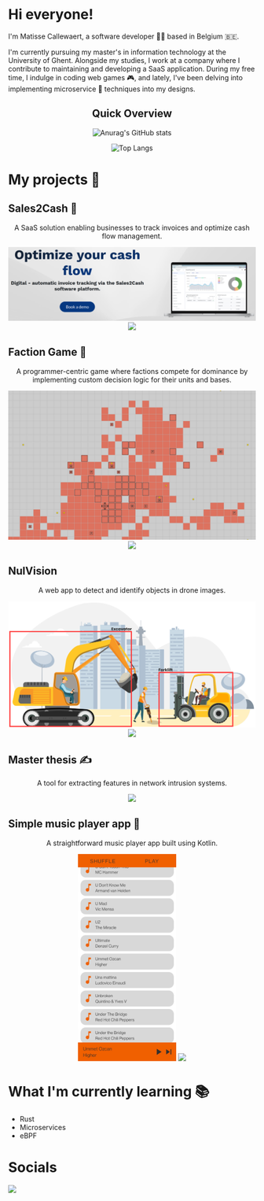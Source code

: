 # Hi everyone!

I'm Matisse Callewaert, a software developer 👨‍💻 based in Belgium 🇧🇪.

I'm currently pursuing my master's in information technology at the University of Ghent. Alongside my studies, I work at a company where I contribute to maintaining and developing a SaaS application. During my free time, I indulge in coding web games 🎮, and lately, I've been delving into implementing microservice 🔬 techniques into my designs.
<div align="center">
   
## Quick Overview

![Anurag's GitHub stats](https://github-readme-stats.vercel.app/api?username=matissecallewaert&show_icons=true&theme=dark)

![Top Langs](https://github-readme-stats.vercel.app/api/top-langs/?username=matissecallewaert&layout=compact&theme=dark)

</div>

# My projects 🚀

## Sales2Cash 👔

<div align="center">

A SaaS solution enabling businesses to track invoices and optimize cash flow management.

<img src="./assets/sales2cash.png" width="600px" >

<a href="https://skillicons.dev">
  <img src="https://skillicons.dev/icons?i=cs,dotnet,docker,aws,azure,angular,postgresql" />
</a>

</div>

## Faction Game 🎲

<div align="center">

A programmer-centric game where factions compete for dominance by implementing custom decision logic for their units and bases.

<img src="./assets/faction.png" width="600px" />

<a href="https://skillicons.dev">
  <img src="https://skillicons.dev/icons?i=git,ts,react,prisma,mysql,nodejs,docker" />
</a>
  
</div>

## NulVision
<div align="center">

  A web app to detect and identify objects in drone images.

  <img src="./assets/nulvision.png" width="600px" />

  <a href="https://skillicons.dev">
    <img src="https://skillicons.dev/icons?i=gitlab,js,py,tensorflow" />
  </a>

</div>

## Master thesis ✍️

<div align="center">

  A tool for extracting features in network intrusion systems.

  <a href="https://skillicons.dev">
    <img src="https://skillicons.dev/icons?i=git,rust,bash" />
  </a>

</div>

## Simple music player app 🎵

<div align="center" style="margin-bottom: 20px">

A straightforward music player app built using Kotlin.

<img src="./assets/music_player.jpg" width="200px"/>

<a href="https://skillicons.dev">
  <img src="https://skillicons.dev/icons?i=kotlin,androidstudio" />
</a>

</div>

# What I'm currently learning 📚

<ul>
<li>Rust</li>
<li>Microservices</li>
<li>eBPF</li>
</ul>

# Socials
<div>
  <a href="https://www.linkedin.com/in/matisse-callewaert-a32248269">
    <img src="https://skillicons.dev/icons?i=linkedin" />
  </a>
</div>
